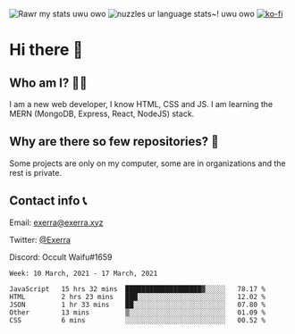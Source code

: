 ![Rawr my stats uwu owo](https://github-readme-stats.vercel.app/api?username=Exerra&show_icons=true&theme=buefy)
![nuzzles ur language stats~! uwu owo](https://github-readme-stats.vercel.app/api/top-langs/?username=Exerra&layout=compact)
[![ko-fi](https://www.ko-fi.com/img/githubbutton_sm.svg)](https://ko-fi.com/X8X130H96)
# Hi there 👋
## Who am I? 🙋‍♀️
I am a new web developer, I know HTML, CSS and JS. I am learning the MERN (MongoDB, Express, React, NodeJS) stack.
## Why are there so few repositories? 🤔
Some projects are only on my computer, some are in organizations and the rest is private.
## Contact info 📞
Email: [exerra@exerra.xyz](mailto:exerra@exerra.xyz)

Twitter: [@Exerra](https://twitter.com/exerra)

Discord: Occult Waifu#1659

<!--START_SECTION:waka-->
```text
Week: 10 March, 2021 - 17 March, 2021

JavaScript   15 hrs 32 mins  ███████████████████▓░░░░░   78.17 % 
HTML         2 hrs 23 mins   ███░░░░░░░░░░░░░░░░░░░░░░   12.02 % 
JSON         1 hr 33 mins    ██░░░░░░░░░░░░░░░░░░░░░░░   07.80 % 
Other        13 mins         ▒░░░░░░░░░░░░░░░░░░░░░░░░   01.09 % 
CSS          6 mins          ░░░░░░░░░░░░░░░░░░░░░░░░░   00.52 % 
```
<!--END_SECTION:waka-->

